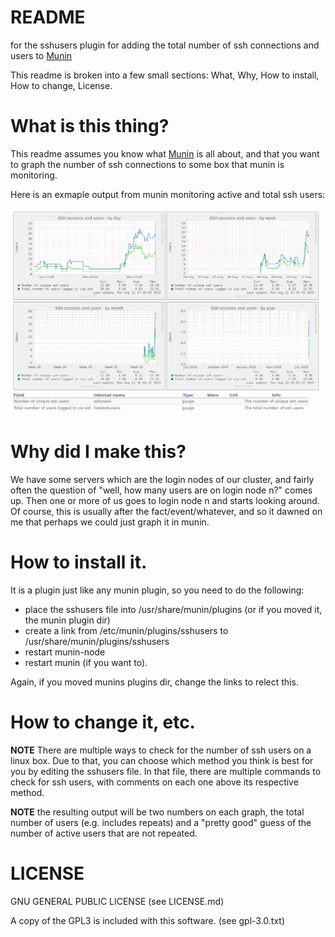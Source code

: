 # README 
for the sshusers plugin for adding the total number of ssh connections and users to [Munin](https://munin-monitoring.org/)

This readme is broken into a few small sections: What,  Why, How to install, How to change, License. 

# What is this thing?

This readme assumes you know what [Munin](https://munin-monitoring.org/) is all about, and that you want to graph the number of ssh connections to some box that munin is monitoring. 

Here is an exmaple output from munin monitoring active and total ssh users:

![screenshot of sshusers-munin from a node](https://github.com/triode3/sshusers-munin/blob/main/images/sshusers-munin.png)


# Why did I make this?

We have some servers which are the login nodes of our cluster, and fairly often the question of "well, how many users are on login node n?" comes up. Then one or more of us goes to login node n
and starts looking around. Of course, this is usually after the fact/event/whatever, and so it dawned on me that perhaps we could just graph it in munin. 

# How to install it.

It is a plugin just like any munin plugin, so you need to do the following:

- place the sshusers file into /usr/share/munin/plugins (or if you moved it, the munin plugin dir)
- create a link from /etc/munin/plugins/sshusers to /usr/share/munin/plugins/sshusers
- restart munin-node
- restart munin (if you want to). 

Again, if you moved munins plugins dir, change the links to relect this. 

# How to change it, etc. 

**NOTE** There are multiple ways to check for the number of ssh users on a linux box. Due to that, you can choose which method you think is best for you by editing the sshusers file. In that file, there are multiple commands to check for ssh users, with comments on each one above its respective method. 

**NOTE** the resulting output will be two numbers on each graph, the total number of users (e.g. includes repeats) and a "pretty good" guess of the number of active users that are not repeated. 


# LICENSE

GNU GENERAL PUBLIC LICENSE (see LICENSE.md)

A copy of the GPL3 is included with this software. (see gpl-3.0.txt)




